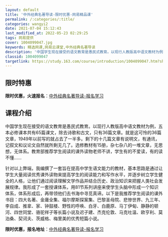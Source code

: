 ```yaml
---
layout: default
title: '中外经典名著导读-限时优惠-网易精品课'
permalink: /:categories/:title/
categories: wangyi2
date: 2021-07-04 15:12:43
last_modified_at: 2022-05-23 02:29:25
tags: 网易提供
cover: 1004099047.jpg
keywords: 精选网课,网易云课堂,中外经典名著导读
description: '中国学生现在接受的语文教育是愚民式教育。以现行人教版高中语文教材为例，五本必修课本共有65篇课文，除去诗歌和古文，只有3'
classid: 1004099047
targetlink: https://study.163.com/course/introduction/1004099047.htm?share=1&shareId=1025206652&utm_campaign=share&utm_medium=iphoneShare&utm_source=&utm_u=1025206652
---
```


## 限时特惠

**限时优惠，火速报名**：[中外经典名著导读-报名学习](https://study.163.com/course/introduction/1004099047.htm?share=1&shareId=1025206652&utm_campaign=share&utm_medium=iphoneShare&utm_source=&utm_u=1025206652)

## 课程介绍

中国学生现在接受的语文教育是愚民式教育。以现行人教版高中语文教材为例，五本必修课本共有65篇课文，除去诗歌和古文，只有36篇文章。就是这可怜的36篇文章，1949年以前写的就占去了一半多。剩下的十几篇文章有说明文，有通讯，记叙文和议论文自然就所剩无几了。选修教材有15册，杂七杂八的一堆文章，无思想，无体系。教育部推荐学生阅读的课外读物老师不讲，学生有的不爱读，有的读不懂……

  针对以上弊端，我编撰了一套旨在提高中学生语文能力的教材，基本思路是通过让学生大量阅读优秀课外读物来提高学生的阅读能力和写作水平，并逐步树立学生健全的人格，让他们通过阅读理解文学作品并结合历史、政治知识来把握人类社会发展规律。我形成了一套授课体系，用81节系列讲座来使学生头脑中形成一个知识体系，体系形成后，再带领他们去书海中寻觅真谛。以下是我推荐学生阅读的课外书目：四大名著、金庸全集、福尔摩斯探案集、巴黎圣母院、悲惨世界、九三年、李自成、推拿、家、钟鼓楼、野性的呼唤、白牙、白鹿原、马丁伊甸、静静的顿河、四世同堂、骆驼祥子等长篇小说及迟子建、杰克伦敦、马克吐温、欧亨利、莫泊桑、契诃夫、茨威格、梅里美的优秀短篇小说。

**限时优惠，报名地址**：[中外经典名著导读-报名学习](https://study.163.com/course/introduction/1004099047.htm?share=1&shareId=1025206652&utm_campaign=share&utm_medium=iphoneShare&utm_source=&utm_u=1025206652)

